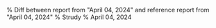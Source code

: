 % Diff between report from "April 04, 2024" and reference report from "April 04, 2024"
% Strudy
% April 04, 2024


